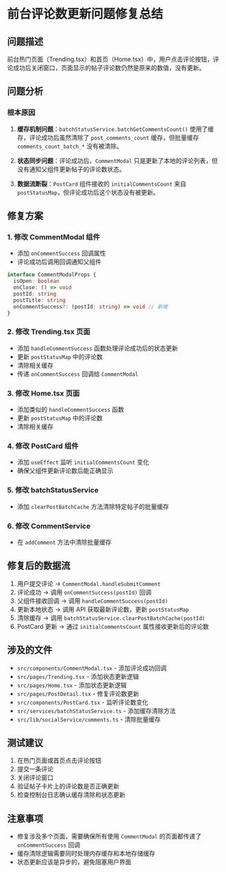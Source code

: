 # 前台评论数更新问题修复总结

## 问题描述
前台热门页面（Trending.tsx）和首页（Home.tsx）中，用户点击评论按钮，评论成功后关闭窗口，页面显示的帖子评论数仍然是原来的数值，没有更新。

## 问题分析

### 根本原因
1. **缓存机制问题**：`batchStatusService.batchGetCommentsCount()` 使用了缓存，评论成功后虽然清除了 `post_comments_count` 缓存，但批量缓存 `comments_count_batch_*` 没有被清除。

2. **状态同步问题**：评论成功后，`CommentModal` 只是更新了本地的评论列表，但没有通知父组件更新帖子的评论数状态。

3. **数据流断裂**：`PostCard` 组件接收的 `initialCommentsCount` 来自 `postStatusMap`，但评论成功后这个状态没有被更新。

## 修复方案

### 1. 修改 CommentModal 组件
- 添加 `onCommentSuccess` 回调属性
- 评论成功后调用回调通知父组件

```typescript
interface CommentModalProps {
  isOpen: boolean
  onClose: () => void
  postId: string
  postTitle: string
  onCommentSuccess?: (postId: string) => void // 新增
}
```

### 2. 修改 Trending.tsx 页面
- 添加 `handleCommentSuccess` 函数处理评论成功后的状态更新
- 更新 `postStatusMap` 中的评论数
- 清除相关缓存
- 传递 `onCommentSuccess` 回调给 `CommentModal`

### 3. 修改 Home.tsx 页面
- 添加类似的 `handleCommentSuccess` 函数
- 更新 `postStatusMap` 中的评论数
- 清除相关缓存

### 4. 修改 PostCard 组件
- 添加 `useEffect` 监听 `initialCommentsCount` 变化
- 确保父组件更新评论数后能正确显示

### 5. 修改 batchStatusService
- 添加 `clearPostBatchCache` 方法清除特定帖子的批量缓存

### 6. 修改 CommentService
- 在 `addComment` 方法中清除批量缓存

## 修复后的数据流

1. 用户提交评论 → `CommentModal.handleSubmitComment`
2. 评论成功 → 调用 `onCommentSuccess(postId)` 回调
3. 父组件接收回调 → 调用 `handleCommentSuccess(postId)`
4. 更新本地状态 → 调用 API 获取最新评论数，更新 `postStatusMap`
5. 清除缓存 → 调用 `batchStatusService.clearPostBatchCache(postId)`
6. PostCard 更新 → 通过 `initialCommentsCount` 属性接收更新后的评论数

## 涉及的文件

- `src/components/CommentModal.tsx` - 添加评论成功回调
- `src/pages/Trending.tsx` - 添加状态更新逻辑
- `src/pages/Home.tsx` - 添加状态更新逻辑
- `src/pages/PostDetail.tsx` - 修复评论数更新
- `src/components/PostCard.tsx` - 监听评论数变化
- `src/services/batchStatusService.ts` - 添加缓存清除方法
- `src/lib/socialService/comments.ts` - 清除批量缓存

## 测试建议

1. 在热门页面或首页点击评论按钮
2. 提交一条评论
3. 关闭评论窗口
4. 验证帖子卡片上的评论数是否正确更新
5. 检查控制台日志确认缓存清除和状态更新

## 注意事项

- 修复涉及多个页面，需要确保所有使用 `CommentModal` 的页面都传递了 `onCommentSuccess` 回调
- 缓存清除逻辑需要同时处理内存缓存和本地存储缓存
- 状态更新应该是异步的，避免阻塞用户界面
